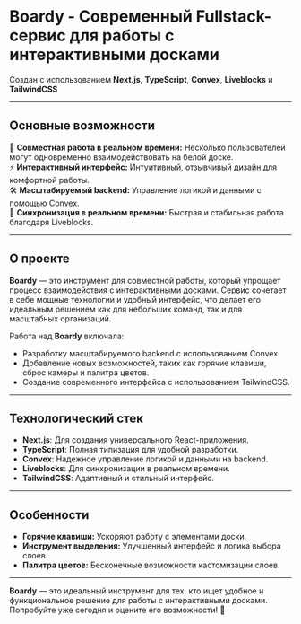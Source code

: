 # Boardy - Современный Fullstack-сервис для работы с интерактивными досками  
Создан с использованием **Next.js**, **TypeScript**, **Convex**, **Liveblocks** и **TailwindCSS**  

---

## Основные возможности  
🎨 **Совместная работа в реальном времени:** Несколько пользователей могут одновременно взаимодействовать на белой доске.  
⚡ **Интерактивный интерфейс:** Интуитивный, отзывчивый дизайн для комфортной работы.  
🛠️ **Масштабируемый backend:** Управление логикой и данными с помощью Convex.  
🔄 **Синхронизация в реальном времени:** Быстрая и стабильная работа благодаря Liveblocks.  

---

## О проекте  
**Boardy** — это инструмент для совместной работы, который упрощает процесс взаимодействия с интерактивными досками. Сервис сочетает в себе мощные технологии и удобный интерфейс, что делает его идеальным решением как для небольших команд, так и для масштабных организаций.  

Работа над **Boardy** включала:  
- Разработку масштабируемого backend с использованием Convex.  
- Добавление новых возможностей, таких как горячие клавиши, сброс камеры и палитра цветов.  
- Создание современного интерфейса с использованием TailwindCSS.  
---

## Технологический стек  
- **Next.js**: Для создания универсального React-приложения.  
- **TypeScript**: Полная типизация для удобной разработки.  
- **Convex**: Надежное управление логикой и данными на backend.  
- **Liveblocks**: Для синхронизации в реальном времени.  
- **TailwindCSS**: Адаптивный и стильный интерфейс.  

---

## Особенности  
- **Горячие клавиши:** Ускоряют работу с элементами доски.  
- **Инструмент выделения:** Улучшенный интерфейс и логика выбора слоев.  
- **Палитра цветов:** Бесконечные возможности кастомизации слоев.  
---

**Boardy** — это идеальный инструмент для тех, кто ищет удобное и функциональное решение для работы с интерактивными досками. Попробуйте уже сегодня и оцените его возможности! 🚀
